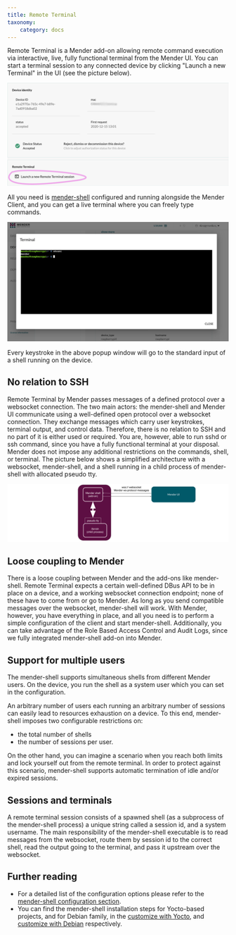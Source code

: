 ```yaml
---
title: Remote Terminal
taxonomy:
    category: docs
---
```


Remote Terminal is a Mender add-on allowing remote command execution
via interactive, live, fully functional terminal from the Mender UI.
You can start a terminal session to any connected
device by clicking "Launch a new Terminal" in the UI (see the picture
below).

![launch-termninal](launch-new-termninal.png)

All you need is 
[mender-shell](../../09.Downloads/docs.md#Install-the-remote-terminal-client)
configured and running alongside the Mender Client, and you can
get a live terminal where you can freely type commands.

![whoami-mender](whoami-mender.png)

Every keystroke in the above popup window will go to the standard input
of a shell running on the device.

## No relation to SSH

Remote Terminal by Mender passes messages of a defined protocol over
a websocket connection. The two main actors: the mender-shell and Mender UI
communicate using a well-defined open protocol over a websocket connection.
They exchange messages which carry user keystrokes, terminal output,
and control data. Therefore, there is no relation to SSH and no part
of it is either used or required. You are, however, able to run sshd or ssh
command, since you have a fully functional terminal at your disposal.
Mender does not impose any additional restrictions on the commands,
shell, or terminal. The picture below shows a simplified architecture
with a websocket, mender-shell, and a shell running in a child process
of mender-shell with allocated pseudo tty.

![mender-shell-and-ws](mender-shell-and-ws.png)

## Loose coupling to Mender

There is a loose coupling between Mender and the add-ons like mender-shell.
Remote Terminal expects a certain well-defined DBus API to be in place
on a device, and a working websocket connection endpoint; none of these
have to come from or go to Mender.
As long as you send compatible messages over the websocket, mender-shell will work.
With Mender, however, you have everything in place, and all you need
is to perform a simple configuration of the client and start mender-shell.
Additionally, you can take advantage of the Role Based Access Control
and Audit Logs, since we fully integrated mender-shell add-on into Mender.

## Support for multiple users

The mender-shell supports simultaneous shells from different Mender users.
On the device, you run the shell as a system user which you can set
in the configuration.

An arbitrary number of users each running an arbitrary number of sessions
can easily lead to resources exhaustion on a device. To this end, mender-shell
imposes two configurable restrictions on:
* the total number of shells
* the number of sessions per user.

On the other hand, you can imagine a scenario when you reach
both limits and lock yourself out from the remote terminal.
In order to protect against this scenario, mender-shell supports automatic termination
of idle and/or expired sessions.

## Sessions and terminals

A remote terminal session consists of a spawned shell (as a subprocess of
the mender-shell process) a unique string called a session id, and a system username.
The main responsibility of the mender-shell executable
is to read messages from the websocket, route them by session id
to the correct shell, read the output going to the terminal,
and pass it upstream over the websocket.

## Further reading

* For a detailed list of the configuration options please refer to the
[mender-shell configuration section](30.Mender-shell-configuration-file/docs.md).
* You can find the mender-shell installation steps for Yocto-based projects,
and for Debian family,
in the [customize with Yocto](../../05.System-updates-Yocto-Project/05.Customize-Mender/docs.md),
and [customize with Debian](../../04.System-updates-Debian-family/03.Customize-Mender/docs.md) respectively.
